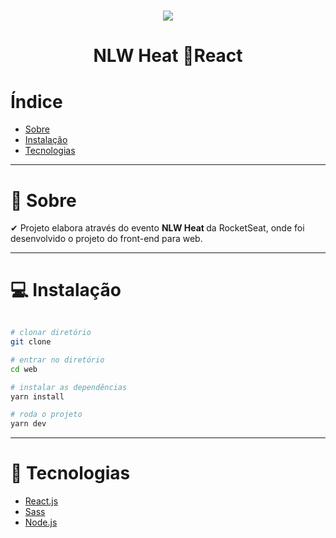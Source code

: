 <h1 align="center">
<img src="https://ik.imagekit.io/lfal2qxrisl/logo_buYnJgwFp.svg?updatedAt=1634752994577" >
</h1>

<h1 align='center'>NLW Heat 🔗<b>React</b></h1>

# Índice

- [Sobre](#Sobre)
- [Instalação](#Instalacao)
- [Tecnologias](#Tecnologias)

---

# 📄 Sobre

✔ Projeto elabora através do evento <b>NLW Heat </b> da RocketSeat, onde foi desenvolvido o projeto do front-end para web.

---

# 💻 Instalação

```bash

# clonar diretório
git clone

# entrar no diretório
cd web

# instalar as dependências
yarn install

# roda o projeto
yarn dev
```

---

# 🚀 Tecnologias

- [React.js](https://pt-br.reactjs.org/)
- [Sass](https://sass-lang.com/documentation)
- [Node.js](https://nodejs.org/en/docs/)
